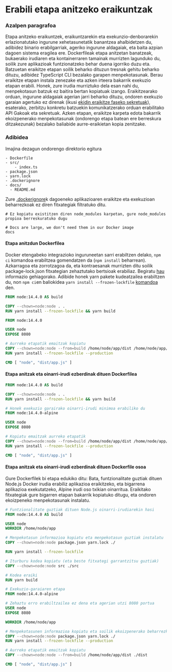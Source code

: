 # Erabili etapa anitzeko eraikuntzak

### Azalpen paragrafoa

Etapa anitzeko eraikuntzek, eraikuntzarekin eta exekunzio-denborarekin erlazionatutako ingurune xehetasunetatik banantzea ahalbidetzen du, adibidez binario erabilgarriak, ageriko ingurune aldagaiak, eta baita azpian dagoen sistema eragilea ere. Dockerfileak etapa anitzetan banatzeak, bukaerako irudiaren eta kontainerraren tamainak murrizten lagunduko du, soilik zure aplikazioak funtzionatzeko behar duena igorriko duzu eta. Batzuetan eraikitze etapan soilik beharko dituzun tresnak gehitu beharko dituzu, adibidez TypeScript CLI bezalako garapen menpekotasunak. Berau eraikitze etapan instala zenezake eta azken irteera bakarrik exekuzio etapan erabili. Honek, zure irudia murriztuko dela esan nahi du, menpekotasun batzuk ez baitira bertan kopiatuak izango. Eraikitzearako orduan, ingurune aldagaiak agerian jarri beharko dituzu, ondoren exekuzio garaian agertuko ez direnak (ikusi [ekidin eraikitze faseko sekretuak](/sections/docker/avoid-build-time-secrets.md)), esaterako, zerbitzu konkretu batzuekin komunikatzerako orduan erabilitako API Gakoak eta sekretuak. Azken etapan, eraikitze karpeta edota bakarrik ekoizpenerako menpekotasunak (ondorengo etapa batean ere berreskura ditzakezunak) bezalako baliabide aurre-eraikietan kopia zenitzake.

### Adibidea

Imajina dezagun ondorengo direktorio egitura

```
- Dockerfile
- src/
    - index.ts
- package.json
- yarn.lock
- .dockerignore
- docs/
  - README.md
```

Zure [.dockerignore](/sections/docker/dockerignore.md)k dagoeneko aplikazioaren eraikitze eta exekuzioan beharrezkoak ez diren fitxategiak filtratuko ditu.

```
# Ez kopiatu existitzen diren node_modules karpetan, gure node_modules propioa berreskuratuko dugu

# Docs are large, we don't need them in our Docker image
docs
```

#### Etapa anitzdun Dockerfilea

Docker etengabeko integrazioko inguruneetan sarri erabiltzen delako, `npm ci` komandoa erabiltzea gomendatzen da (`npm install` beharrean). Azkarragoa eta zorrotzagoa da, eta kontraesanak murrizten ditu soilik package-lock.json fitxategian zehaztutako bertsioak erabiliaz. Begiratu [hau](https://docs.npmjs.com/cli/ci.html#description) informazio gehiagorako. Adibide honek yarn pakete kudeatzailea erabiltzen du, non `npm ci`en baliokidea `yarn install --frozen-lockfile` [komandoa](https://classic.yarnpkg.com/en/docs/cli/install/) den.

```dockerfile
FROM node:14.4.0 AS build

COPY --chown=node:node . .
RUN yarn install --frozen-lockfile && yarn build

FROM node:14.4.0

USER node
EXPOSE 8080

# Aurreko etapatik emaitzak kopiatu
COPY --chown=node:node --from=build /home/node/app/dist /home/node/app/package.json /home/node/app/yarn.lock ./
RUN yarn install --frozen-lockfile --production

CMD [ "node", "dist/app.js" ]
```

#### Etapa anitzak eta oinarri-irudi ezberdinak dituen Dockerfilea

```dockerfile
FROM node:14.4.0 AS build

COPY --chown=node:node . .
RUN yarn install --frozen-lockfile && yarn build

# Honek exekuzio garairako oinarri-irudi minimoa erabiliko du
FROM node:14.4.0-alpine

USER node
EXPOSE 8080

# Kopiatu emaitzak aurreko etapatik
COPY --chown=node:node --from=build /home/node/app/dist /home/node/app/package.json /home/node/app/yarn.lock ./
RUN yarn install --frozen-lockfile --production

CMD [ "node", "dist/app.js" ]
```

#### Etapa anitzak eta oinarri-irudi ezberdinak dituen Dockerfile osoa

Gure Dockerfilek bi etapa edukiko ditu: Bata, funtzionalitate guztiak dituen Node.js Docker irudia erabiliz aplikazioa eraikitzeko, eta bigarrena aplikazioa exekutatzeko, Alpine irudi oso txikian oinarritua. Eraikitako fitxategiak gure bigarren etapan bakarrik kopiatuko ditugu, eta ondoren ekoizpeneko menpekotasunak instalatu.

```dockerfile
# Funtzionalitate guztiak dituen Node.js oinarri-irudiarekin hasi
FROM node:14.4.0 AS build

USER node
WORKDIR /home/node/app

# Menpekotasun informazioa kopiatu eta menpekotasun guztiak instalatu
COPY --chown=node:node package.json yarn.lock ./

RUN yarn install --frozen-lockfile

# Iturburu kodea kopiatu (eta beste fitxategi garrantzitsu guztiak)
COPY --chown=node:node src ./src

# Kodea eraiki
RUN yarn build

# Exekuzio-garaiaren etapa
FROM node:14.4.0-alpine

# Zehaztu erro erabiltzailea ez dena eta agerian utzi 8080 portua
USER node
EXPOSE 8080

WORKDIR /home/node/app

# Menpekotasunen informazioa kopiatu eta soilik ekoizpenerako beharrezko dire menpekotasunak instalatu
COPY --chown=node:node package.json yarn.lock ./
RUN yarn install --frozen-lockfile --production

# Aurreko etapatik emaitzak kopiatu
COPY --chown=node:node --from=build /home/node/app/dist ./dist

CMD [ "node", "dist/app.js" ]
```
